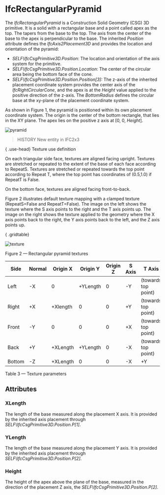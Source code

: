 # IfcRectangularPyramid

The _IfcRectangularPyramid_ is a Construction Solid Geometry (CSG) 3D primitive. It is a solid with a rectangular base and a point called apex as the top. The tapers from the base to the top. The axis from the center of the base to the apex is perpendicular to the base. The inherited _Position_ attribute defines the _IfcAxis2Placement3D_ and provides the location and orientation of the pyramid:

* _SELF\IfcCsgPrimitive3D.Position_: The location and orientation of the axis system for the primitive.
* _SELF\IfcCsgPrimitive3D.Position.Location_: The center of the circular area being the bottom face of the cone.
* _SELF\IfcCsgPrimitive3D.Position.Position[3]:_ The z-axis of the inherited placement coordinate system provides the center axis of the _IfcRightCircularCone_, and the apex is at the _Height_ value applied to the positive direction of the z-axis. The _BottomRadius_ defines the circular base at the xy-plane of the placement coordinate system.
<!-- end of definition -->
As shown in Figure 1, the pyramid is positioned within its own placement coordinate system. The origin is the center of the bottom rectangle, that lies in the XY plane. The apex lies on the positive z axis at [0, 0, _Height_].

![pyramid](../../../../figures/ifcrectangularpyramid-layout1.png "Figure 1 — Rectangular pyramid geometry")

> HISTORY  New entity in IFC2x3

{ .use-head}
Texture use definition

On each triangular side face, textures are aligned facing upright. Textures are stretched or repeated to the extent of the base of each face according to RepeatS. Textures are stretched or repeated towards the top point according to Repeat T, where the top point has coordinates of (0.5,1.0) if RepeatT is False.

On the bottom face, textures are aligned facing front-to-back.

Figure 2 illustrates default texture mapping with a clamped texture (RepeatS=False and RepeatT=False). The image on the left shows the texture where the S axis points to the right and the T axis points up. The image on the right shows the texture applied to the geometry where the X axis points back to the right, the Y axis points back to the left, and the Z axis points up.

{ .gridtable}

![texture](../../../../figures/ifcrectangularpyramid-texture.png)

Figure 2 — Rectangular pyramid textures

|Side|Normal|Origin X|Origin Y|Origin Z|S Axis|T Axis|
|--- |--- |--- |--- |--- |--- |--- |
|Left|-X|0|+YLength|0|-Y|(towards top point)|
|Right|+X|+Xlength|0|0|+Y|(towards top point)|
|Front|-Y|0|0|0|+X|(towards top point)|
|Back|+Y|+XLength|+YLength|0|-X|(towards top point)|
|Bottom|-Z|+XLength|0|0|-X|+Y|

Table 3 — Texture parameters

## Attributes

### XLength
The length of the base measured along the placement X axis. It is provided by the inherited axis placement through _SELF\IfcCsgPrimitive3D.Position.P[1]_.

### YLength
The length of the base measured along the placement Y axis. It is provided by the inherited axis placement through _SELF\IfcCsgPrimitive3D.Position.P[2]_.

### Height
The height of the apex above the plane of the base, measured in the direction of the placement Z axis, the _SELF\IfcCsgPrimitive3D.Position.P[2]_.
